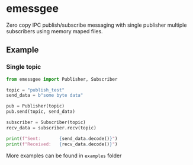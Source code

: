 # emessgee
Zero copy IPC publish/subscribe messaging with single publisher multiple subscribers using memory maped files.

## Example
### Single topic
```python
from emessgee import Publisher, Subscriber

topic = "publish_test"
send_data = b"some byte data"

pub = Publisher(topic)
pub.send(topic, send_data)

subscriber = Subscriber(topic)
recv_data = subscriber.recv(topic)

print(f"Sent:       {send_data.decode()}")
print(f"Received:   {recv_data.decode()}")
```

More examples can be found in `examples` folder
